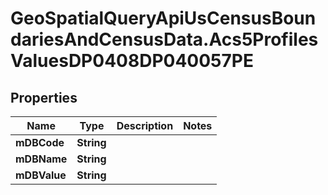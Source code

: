 # GeoSpatialQueryApiUsCensusBoundariesAndCensusData.Acs5ProfilesValuesDP0408DP040057PE

## Properties

Name | Type | Description | Notes
------------ | ------------- | ------------- | -------------
**mDBCode** | **String** |  | 
**mDBName** | **String** |  | 
**mDBValue** | **String** |  | 



